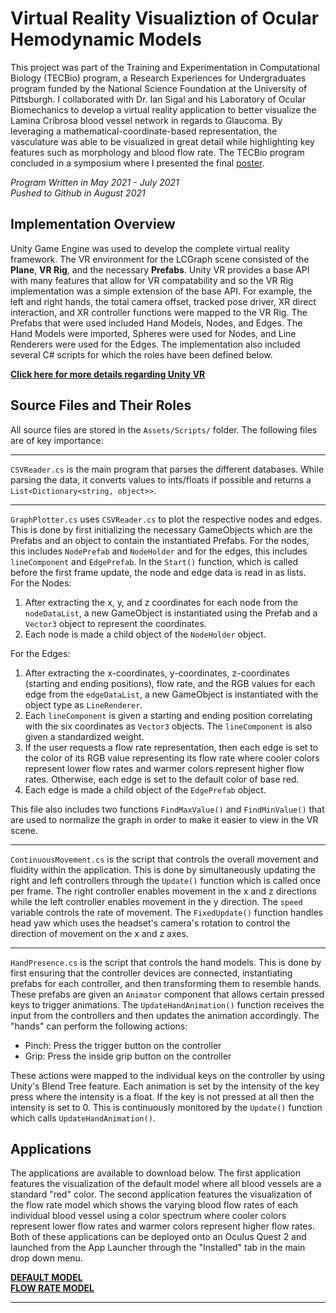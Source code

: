 # Virtual Reality Visualiztion of Ocular Hemodynamic Models
This project was part of the Training and Experimentation in Computational Biology (TECBio) program, a Research Experiences for Undergraduates program funded by the National Science Foundation at the University of Pittsburgh. I collaborated with Dr. Ian Sigal and his Laboratory of Ocular Biomechanics to develop a virtual reality application to better visualize the Lamina Cribrosa blood vessel network in regards to Glaucoma. By leveraging a mathematical-coordinate-based representation, the vasculature was able to be visualized in great detail while highlighting key features such as morphology and blood flow rate. The TECBio program concluded in a symposium where I presented the final [poster](https://drive.google.com/file/d/129E8023Ujuc2VJ1I9BCYn-55cDtdfcPB/view).

*Program Written in May 2021 - July 2021*  
*Pushed to Github in August 2021*


## Implementation Overview

Unity Game Engine was used to develop the complete virtual reality framework. The VR environment for the LCGraph scene consisted of the **Plane**, **VR Rig**, and the necessary **Prefabs**. Unity VR provides a base API with many features that allow for VR compatability and so the VR Rig implementation was a simple extension of the base API. For example, the left and right hands, the total camera offset, tracked pose driver, XR direct interaction, and XR controller functions were mapped to the VR Rig. The Prefabs that were used included Hand Models, Nodes, and Edges. The Hand Models were imported, Spheres were used for Nodes, and Line Renderers were used for the Edges. The implementation also included several C# scripts for which the roles have been defined below.

**[Click here for more details regarding Unity VR](https://docs.unity3d.com/540/Documentation/Manual/VROverview.html)**


## Source Files and Their Roles

All source files are stored in the `Assets/Scripts/` folder. The following files are of key importance:

---

`CSVReader.cs` is the main program that parses the different databases. While parsing the data, it converts values to ints/floats if possible and returns a `List<Dictionary<string, object>>`. 

---

`GraphPlotter.cs` uses `CSVReader.cs` to plot the respective nodes and edges. This is done by first initializing the necessary GameObjects which are the Prefabs and an object to contain the instantiated Prefabs. For the nodes, this includes `NodePrefab` and `NodeHolder` and for the edges, this includes `lineComponent` and `EdgePrefab`. In the `Start()` function, which is called before the first frame update, the node and edge data is read in as lists.<br>
For the Nodes:
1. After extracting the x, y, and z coordinates for each node from the `nodeDataList`, a new GameObject is instantiated using the Prefab and a `Vector3` object to represent the coordinates.
2. Each node is made a child object of the `NodeHolder` object.

For the Edges:
1. After extracting the x-coordinates, y-coordinates, z-coordinates (starting and ending positions), flow rate, and the RGB values for each edge from the `edgeDataList`, a new GameObject is instantiated with the object type as `LineRenderer`. 
2. Each `lineComponent` is given a starting and ending position correlating with the six coordinates as `Vector3` objects. The `lineComponent` is also given a standardized weight. 
3. If the user requests a flow rate representation, then each edge is set to the color of its RGB value representing its flow rate where cooler colors represent lower flow rates and warmer colors represent higher flow rates. Otherwise, each edge is set to the default color of base red. 
4. Each edge is made a child object of the `EdgePrefab` object.

This file also includes two functions `FindMaxValue()` and `FindMinValue()` that are used to normalize the graph in order to make it easier to view in the VR scene.

---

`ContinuousMovement.cs` is the script that controls the overall movement and fluidity within the application. This is done by simultaneously updating the right and left controllers through the `Update()` function which is called once per frame. The right controller enables movement in the x and z directions while the left controller enables movement in the y direction. The `speed` variable controls the rate of movement. The `FixedUpdate()` function handles head yaw which uses the headset's camera's rotation to control the direction of movement on the x and z axes.

---

`HandPresence.cs` is the script that controls the hand models. This is done by first ensuring that the controller devices are connected, instantiating prefabs for each controller, and then transforming them to resemble hands. These prefabs are given an `Animator` component that allows certain pressed keys to trigger animations. The `UpdateHandAnimation()` function receives the input from the controllers and then updates the animation accordingly. The "hands" can perform the following actions:
* Pinch: Press the trigger button on the controller
* Grip: Press the inside grip button on the controller

These actions were mapped to the individual keys on the controller by using Unity's Blend Tree feature. Each animation is set by the intensity of the key press where the intensity is a float. If the key is not pressed at all then the intensity is set to 0. This is continuously monitored by the `Update()` function which calls `UpdateHandAnimation()`.

## Applications

The applications are available to download below. The first application features the visualization of the default model where all blood vessels are a standard "red" color. The second application features the visualization of the flow rate model which shows the varying blood flow rates of each individual blood vessel using a color spectrum where cooler colors represent lower flow rates and warmer colors represent higher flow rates. Both of these applications can be deployed onto an Oculus Quest 2 and launched from the App Launcher through the "Installed" tab in the main drop down menu.

**[DEFAULT MODEL](https://drive.google.com/file/d/1S_3W6VrLGzBVDeXur-26u91x7k3a8w56/view?usp=sharing)**<br>
**[FLOW RATE MODEL](https://drive.google.com/file/d/1nhed0zqlIU5XrbgmDNtrwUAAmEgY6CbS/view?usp=sharing)**

***


